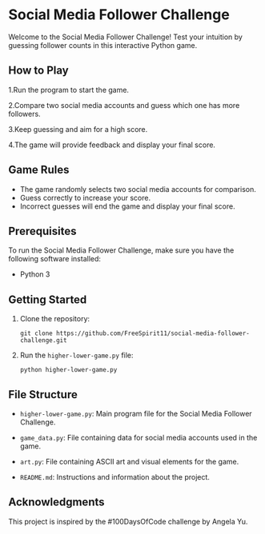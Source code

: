 # Social Media Follower Challenge
Welcome to the Social Media Follower Challenge! Test your intuition by guessing follower counts in this interactive Python game.

## How to Play

1.Run the program to start the game.

2.Compare two social media accounts and guess which one has more followers.

3.Keep guessing and aim for a high score.

4.The game will provide feedback and display your final score.

## Game Rules
- The game randomly selects two social media accounts for comparison.
- Guess correctly to increase your score.
- Incorrect guesses will end the game and display your final score.

## Prerequisites

To run the Social Media Follower Challenge, make sure you have the following software installed:

- Python 3

## Getting Started

1. Clone the repository:
    ```shell
    git clone https://github.com/FreeSpirit11/social-media-follower-challenge.git
    
2. Run the `higher-lower-game.py` file:
    ```shell
    python higher-lower-game.py

## File Structure

- `higher-lower-game.py`: Main program file for the Social Media Follower Challenge.

- `game_data.py`: File containing data for social media accounts used in the game.
  
- `art.py`: File containing ASCII art and visual elements for the game.
  
- `README.md`: Instructions and information about the project.

## Acknowledgments

This project is inspired by the #100DaysOfCode challenge by Angela Yu.

